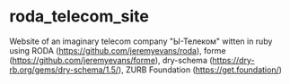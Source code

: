 # roda_telecom_site
Website of an imaginary telecom company "Ы-Телеком" witten in ruby using RODA (https://github.com/jeremyevans/roda), forme (https://github.com/jeremyevans/forme), dry-schema (https://dry-rb.org/gems/dry-schema/1.5/), ZURB Foundation (https://get.foundation/)
